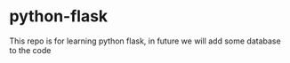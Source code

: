 # python-flask
This repo is for learning python flask, in future we will add some database to the code
